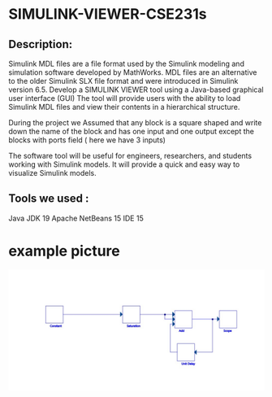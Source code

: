 # SIMULINK-VIEWER-CSE231s

## Description: 
Simulink MDL files are a file format used by the Simulink modeling and simulation software developed 
by MathWorks. MDL files are an alternative to the older Simulink SLX file format and were introduced in 
Simulink version 6.5.
Develop a SIMULINK VIEWER tool using a Java-based graphical user 
interface (GUI) The tool will provide users with the ability to load Simulink MDL files and view their 
contents in a hierarchical structure.

During the project we Assumed that any block is a square shaped and write down the name of the block and has one input and 
one output except the blocks with ports field ( here we have 3 inputs)


The software tool will be useful for engineers, researchers, and students working with 
Simulink models. It will provide a quick and easy way to visualize Simulink
models.



## Tools we used : 
Java JDK 19
Apache NetBeans 15 IDE 15










# example picture 
![.](https://github.com/HossamTarek7/SIMULINK-VIEWER-CSE231s/blob/main/Final%20model.jpg)
